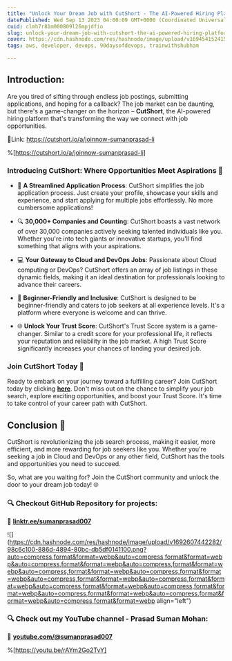 ```yaml
---
title: "Unlock Your Dream Job with CutShort - The AI-Powered Hiring Platform 🚀"
datePublished: Wed Sep 13 2023 04:00:09 GMT+0000 (Coordinated Universal Time)
cuid: clmh7r81m000809l26mpjdfio
slug: unlock-your-dream-job-with-cutshort-the-ai-powered-hiring-platform
cover: https://cdn.hashnode.com/res/hashnode/image/upload/v1694541524156/ac4135c3-011f-4736-9629-3114014998e3.jpeg
tags: aws, developer, devops, 90daysofdevops, trainwithshubham

---
```


## **Introduction:**

Are you tired of sifting through endless job postings, submitting applications, and hoping for a callback? The job market can be daunting, but there's a game-changer on the horizon – **CutShort**, the AI-powered hiring platform that's transforming the way we connect with job opportunities.

🔗Link: [https://](https://cutshort.io/a/joinnow-sumanprasad-li)[cutshort.io/a/joinnow-sumanprasad-li](http://cutshort.io/a/joinnow-sumanprasad-liEndFragment)

%[https://cutshort.io/a/joinnow-sumanprasad-li] 

### **Introducing CutShort: Where Opportunities Meet Aspirations** 🌟

* 📄 **A Streamlined Application Process**: CutShort simplifies the job application process. Just create your profile, showcase your skills and experience, and start applying for multiple jobs effortlessly. No more cumbersome applications!
    
* 🔍 **30,000+ Companies and Counting**: CutShort boasts a vast network of over 30,000 companies actively seeking talented individuals like you. Whether you're into tech giants or innovative startups, you'll find something that aligns with your aspirations.
    
* 💻 **Your Gateway to Cloud and DevOps Jobs**: Passionate about Cloud computing or DevOps? CutShort offers an array of job listings in these dynamic fields, making it an ideal destination for professionals looking to advance their careers.
    
* 🚀 **Beginner-Friendly and Inclusive**: CutShort is designed to be beginner-friendly and caters to job seekers at all experience levels. It's a platform where everyone is welcome and can thrive.
    
* 🌐 **Unlock Your Trust Score**: CutShort's Trust Score system is a game-changer. Similar to a credit score for your professional life, it reflects your reputation and reliability in the job market. A high Trust Score significantly increases your chances of landing your desired job.
    

### **Join CutShort Today** 📢

Ready to embark on your journey toward a fulfilling career? Join CutShort today by clicking [**here**](https://cutshort.io/a/joinnow-sumanprasad-li). Don't miss out on the chance to simplify your job search, explore exciting opportunities, and boost your Trust Score. It's time to take control of your career path with CutShort.

## **Conclusion** 🎉

CutShort is revolutionizing the job search process, making it easier, more efficient, and more rewarding for job seekers like you. Whether you're seeking a job in Cloud and DevOps or any other field, CutShort has the tools and opportunities you need to succeed.

So, what are you waiting for? Join the CutShort community and unlock the door to your dream job today! 🌐

### **🔍 Checkout GitHub Repository for projects:**

**🔗** [**linktr.ee/sumanprasad007**](http://linktr.ee/sumanprasad007)

![](https://cdn.hashnode.com/res/hashnode/image/upload/v1692607442282/98c6c100-886d-4894-80bc-db5df0141100.png?auto=compress,format&format=webp&auto=compress,format&format=webp&auto=compress,format&format=webp&auto=compress,format&format=webp&auto=compress,format&format=webp&auto=compress,format&format=webp&auto=compress,format&format=webp&auto=compress,format&format=webp&auto=compress,format&format=webp&auto=compress,format&format=webp&auto=compress,format&format=webp&auto=compress,format&format=webp&auto=compress,format&format=webp align="left")

### **🔍 Check out my YouTube channel - Prasad Suman Mohan:**

🔗 [**youtube.com/@sumanprasad007**](http://youtube.com/@sumanprasad007)

%[https://youtu.be/rAYm2Go2TvY]